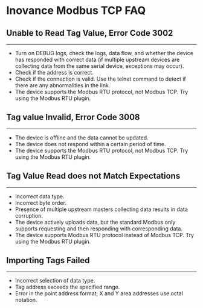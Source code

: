 # Inovance Modbus TCP FAQ

## Unable to Read Tag Value, Error Code 3002
---
* Turn on DEBUG logs, check the logs, data flow, and whether the device has responded with correct data (if multiple upstream devices are collecting data from the same serial device, exceptions may occur).
* Check if the address is correct.
* Check if the connection is valid. Use the telnet command to detect if there are any abnormalities in the link.
* The device supports the Modbus RTU protocol, not Modbus TCP. Try using the Modbus RTU plugin.

## Tag value Invalid, Error Code 3008
---
* The device is offline and the data cannot be updated.
* The device does not respond within a certain period of time.
* The device supports the Modbus RTU protocol, not Modbus TCP. Try using the Modbus RTU plugin.

## Tag Value Read does not Match Expectations
---
* Incorrect data type.
* Incorrect byte order.
* Presence of multiple upstream masters collecting data results in data corruption.
* The device actively uploads data, but the standard Modbus only supports requesting and then responding with corresponding data.
* The device supports Modbus RTU protocol instead of Modbus TCP. Try using the Modbus RTU plugin.

## Importing Tags Failed
---
* Incorrect selection of data type.
* Tag address exceeds the specified range.
* Error in the point address format; X and Y area addresses use octal notation.